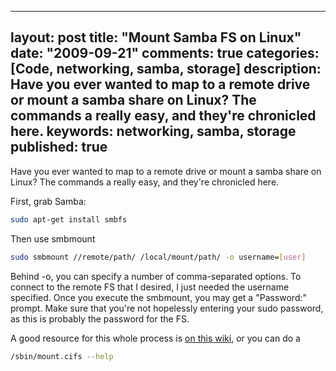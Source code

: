 
---
layout: post
title: "Mount Samba FS on Linux"
date: "2009-09-21"
comments: true
categories: [Code, networking, samba, storage]
description: Have you ever wanted to map to a remote drive or mount a samba share on Linux?  The commands a really easy, and they're chronicled here.
keywords: networking, samba, storage
published: true
---

Have you ever wanted to map to a remote drive or mount a samba share on Linux?  The commands a really easy, and they're chronicled here.
<!--more-->

First, grab Samba:

```bash
sudo apt-get install smbfs
```

Then use smbmount

```bash
sudo smbmount //remote/path/ /local/mount/path/ -o username=[user]
```

Behind -o, you can specify a number of comma-separated options.  To connect to the remote FS that I desired, I just needed the username specified.  Once you execute the smbmount, you may get a "Password:" prompt.  Make sure that you're not hopelessly entering your sudo password, as this is probably the password for the FS.

A good resource for this whole process is <a href="http://www.stevens.edu/itwiki/cgi-bin/wiki/index.php/Linux_Map_a_Network_Drive">on this wiki</a>, or you can do a

```bash
/sbin/mount.cifs --help
```
  
